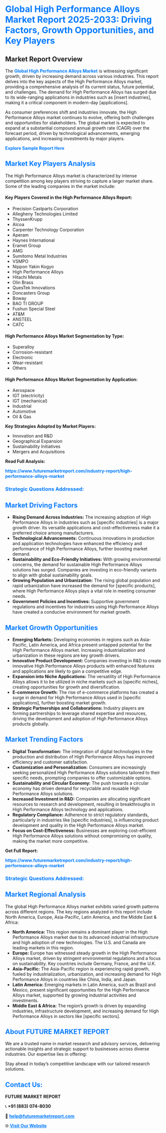 <h1 style="color: #007BFF;">Global High Performance Alloys Market Report 2025-2033: Driving Factors, Growth Opportunities, and Key Players</h1>

<section id="overview">
<h2>Market Report Overview</h2>
<p>The <a href="https://www.futuremarketreport.com/industry-report/high-performance-alloys-market" style="color: #007BFF; text-decoration: none;"><strong>Global High Performance Alloys Market</strong></a> is witnessing significant growth, driven by increasing demand across various industries. This report delves into the key aspects of the High Performance Alloys market, providing a comprehensive analysis of its current status, future potential, and challenges. The demand for High Performance Alloys has surged due to its wide-ranging applications in industries such as [insert industries], making it a critical component in modern-day [applications].</p>
<p>As consumer preferences shift and industries innovate, the High Performance Alloys market continues to evolve, offering both challenges and opportunities for stakeholders. The global market is expected to expand at a substantial compound annual growth rate (CAGR) over the forecast period, driven by technological advancements, emerging applications, and increasing investments by major players.</p>
</section>

<section id="overview">
<p><a href="https://www.futuremarketreport.com/request-sample/reportId=61035" style="color: #007BFF; text-decoration: none;"><strong>Explore Sample Report Here</strong></a></p>
</section>

<section id="key-players">
<h2 style="color: #007BFF;">Market Key Players Analysis</h2>
<p>The High Performance Alloys market is characterized by intense competition among key players striving to capture a larger market share. Some of the leading companies in the market include:</p>
<h4>Key Players Covered in the High Performance Alloys Report:</h4>
<ul><li>Precision Castparts Corporation</li><li>Allegheny Technologies Limited</li><li>ThyssenKrupp</li><li>Alcoa</li><li>Carpenter Technology Corporation</li><li>Aperam</li><li>Haynes International</li><li>Eramet Group</li><li>AMG</li><li>Sumitomo Metal Industries</li><li>VSMPO</li><li>Nippon Yakin Kogyo</li><li>High Performance Alloys</li><li>Hitachi Metals</li><li>Olin Brass</li><li>QuesTek Innovations</li><li>Doncasters Group</li><li>Boway</li><li>BAO TI GROUP</li><li>Fushun Special Steel</li><li>AT&amp;M</li><li>ANSTEEL</li><li>CATC</li></ul>
<h4>High Performance Alloys Market Segmentation by Type:</h4>
<ul><li>Superalloy</li><li>Corrosion-resistant</li><li>Electronic</li><li>Wear-resistant</li><li>Others</li></ul>

<h4>High Performance Alloys Market Segmentation by Application:</h4>
<ul><li>Aerospace</li><li>IGT (electricity)</li><li>IGT (mechanical)</li><li>Industrial</li><li>Automotive</li><li>Oil &amp; Gas</li></ul>
<p><strong>Key Strategies Adopted by Market Players:</strong></p>
<ul>
<li>Innovation and R&D</li>
<li>Geographical Expansion</li>
<li>Sustainability Initiatives</li>
<li>Mergers and Acquisitions</li>
</ul>
</section>

<section>
<p><strong>Read Full Analysis: </strong></p><a href="https://www.futuremarketreport.com/industry-report/high-performance-alloys-market" style="color: #007BFF; text-decoration: none;"><strong>https://www.futuremarketreport.com/industry-report/high-performance-alloys-market</strong></a>
<h3 style="color: #007BFF;">Strategic Questions Addressed:</h3>
</section>

<section id="driving-factors">
<h2 style="color: #007BFF;">Market Driving Factors</h2>
<ul>
<li><strong>Rising Demand Across Industries:</strong> The increasing adoption of High Performance Alloys in industries such as [specific industries] is a major growth driver. Its versatile applications and cost-effectiveness make it a preferred choice among manufacturers.</li>
<li><strong>Technological Advancements:</strong> Continuous innovations in production and application technologies have enhanced the efficiency and performance of High Performance Alloys, further boosting market demand.</li>
<li><strong>Sustainability and Eco-Friendly Initiatives:</strong> With growing environmental concerns, the demand for sustainable High Performance Alloys solutions has surged. Companies are investing in eco-friendly variants to align with global sustainability goals.</li>
<li><strong>Growing Population and Urbanization:</strong> The rising global population and rapid urbanization have increased the demand for [specific products], where High Performance Alloys plays a vital role in meeting consumer needs.</li>
<li><strong>Government Policies and Incentives:</strong> Supportive government regulations and incentives for industries using High Performance Alloys have created a conducive environment for market growth.</li>
</ul>
</section>

<section id="growth-opportunities">
<h2 style="color: #007BFF;">Market Growth Opportunities</h2>
<ul>
<li><strong>Emerging Markets:</strong> Developing economies in regions such as Asia-Pacific, Latin America, and Africa present untapped potential for the High Performance Alloys market. Increasing industrialization and urbanization in these regions are key growth drivers.</li>
<li><strong>Innovative Product Development:</strong> Companies investing in R&D to create innovative High Performance Alloys products with enhanced features and applications are likely to gain a competitive edge.</li>
<li><strong>Expansion into Niche Applications:</strong> The versatility of High Performance Alloys allows it to be utilized in niche markets such as [specific niches], creating opportunities for growth and diversification.</li>
<li><strong>E-commerce Growth:</strong> The rise of e-commerce platforms has created a surge in demand for High Performance Alloys used in [specific applications], further boosting market growth.</li>
<li><strong>Strategic Partnerships and Collaborations:</strong> Industry players are forming partnerships to leverage shared expertise and resources, driving the development and adoption of High Performance Alloys products globally.</li>
</ul>
</section>

<section id="trending-factors">
<h2 style="color: #007BFF;">Market Trending Factors</h2>
<ul>
<li><strong>Digital Transformation:</strong> The integration of digital technologies in the production and distribution of High Performance Alloys has improved efficiency and customer satisfaction.</li>
<li><strong>Customization and Personalization:</strong> Consumers are increasingly seeking personalized High Performance Alloys solutions tailored to their specific needs, prompting companies to offer customizable options.</li>
<li><strong>Sustainability and Circular Economy:</strong> The push towards a circular economy has driven demand for recyclable and reusable High Performance Alloys solutions.</li>
<li><strong>Increased Investment in R&D:</strong> Companies are allocating significant resources to research and development, resulting in breakthroughs in High Performance Alloys technology and applications.</li>
<li><strong>Regulatory Compliance:</strong> Adherence to strict regulatory standards, particularly in industries like [specific industries], is influencing product development and quality in the High Performance Alloys market.</li>
<li><strong>Focus on Cost-Effectiveness:</strong> Businesses are exploring cost-efficient High Performance Alloys solutions without compromising on quality, making the market more competitive.</li>
</ul>
</section>

<section>
<p><strong>Get Full Report: </strong></p><a href="https://www.futuremarketreport.com/industry-report/high-performance-alloys-market" style="color: #007BFF; text-decoration: none;"><strong>https://www.futuremarketreport.com/industry-report/high-performance-alloys-market</strong></a>
<h3 style="color: #007BFF;">Strategic Questions Addressed:</h3>
</section>


<section id="regional-analysis">
<h2 style="color: #007BFF;">Market Regional Analysis</h2>
<p>The global High Performance Alloys market exhibits varied growth patterns across different regions. The key regions analyzed in this report include North America, Europe, Asia-Pacific, Latin America, and the Middle East & Africa:</p>
<ul>
<li><strong>North America:</strong> This region remains a dominant player in the High Performance Alloys market due to its advanced industrial infrastructure and high adoption of new technologies. The U.S. and Canada are leading markets in this region.</li>
<li><strong>Europe:</strong> Europe has witnessed steady growth in the High Performance Alloys market, driven by stringent environmental regulations and a focus on sustainability. Key countries include Germany, France, and the U.K.</li>
<li><strong>Asia-Pacific:</strong> The Asia-Pacific region is experiencing rapid growth, fueled by industrialization, urbanization, and increasing demand for High Performance Alloys in countries like China, India, and Japan.</li>
<li><strong>Latin America:</strong> Emerging markets in Latin America, such as Brazil and Mexico, present significant opportunities for the High Performance Alloys market, supported by growing industrial activities and investments.</li>
<li><strong>Middle East & Africa:</strong> The region’s growth is driven by expanding industries, infrastructure development, and increasing demand for High Performance Alloys in sectors like [specific sectors].</li>
</ul>
</section>

<footer>
<h2 style="color: #007BFF;">About FUTURE MARKET REPORT</h2>
<p>We are a trusted name in market research and advisory services, delivering actionable insights and strategic support to businesses across diverse industries. Our expertise lies in offering:</p>

<p>Stay ahead in today’s competitive landscape with our tailored research solutions.</p>

<h2 style="color: #007BFF;">Contact Us:</h2>
<p><strong>FUTURE MARKET REPORT</strong></p>
<p>📞 <strong>+91 (883) 074-8030</strong></p>
<p>📧 <strong><a href="mailto:help@futuremarketreport.com" style="color: #007BFF;">help@futuremarketreport.com</a></strong></p>
<p>🌐 <strong><a href="https://www.futuremarketreport.com/" style="color: #007BFF;">Visit Our Website</a></strong></p>
</footer>